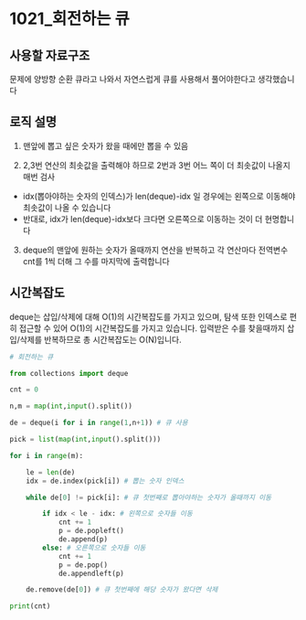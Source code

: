 # 1021_회전하는 큐

## 사용할 자료구조

문제에 양방향 순환 큐라고 나와서 자연스럽게 큐를 사용해서 풀어야한다고 생각했습니다

## **로직 설명**
1. 맨앞에 뽑고 싶은 숫자가 왔을 때에만 뽑을 수 있음

2. 2,3번 연산의 최솟값을 출력해야 하므로 2번과 3번 어느 쪽이 더 최솟값이 나올지 매번 검사
- idx(뽑아야하는 숫자의 인덱스)가 len(deque)-idx 일 경우에는 왼쪽으로 이동해야 최솟값이 나올 수 있습니다
- 반대로, idx가 len(deque)-idx보다 크다면 오른쪽으로 이동하는 것이 더 현명합니다

3. deque의 맨앞에 원하는 숫자가 올때까지 연산을 반복하고 각 연산마다 전역변수 cnt를 1씩 더해 그 수를 마지막에 출력합니다

## **시간복잡도**

deque는 삽입/삭제에 대해 O(1)의 시간복잡도를 가지고 있으며, 탐색 또한 인덱스로 편히 접근할 수 있어 O(1)의 시간복잡도를 가지고 있습니다.
입력받은 수를 찾을때까지 삽입/삭제를 반복하므로 총 시간복잡도는 O(N)입니다.
```python
# 회전하는 큐

from collections import deque

cnt = 0

n,m = map(int,input().split())

de = deque(i for i in range(1,n+1)) # 큐 사용

pick = list(map(int,input().split()))

for i in range(m):

    le = len(de)
    idx = de.index(pick[i]) # 뽑는 숫자 인덱스

    while de[0] != pick[i]: # 큐 첫번째로 뽑아야하는 숫자가 올때까지 이동

        if idx < le - idx: # 왼쪽으로 숫자들 이동
            cnt += 1
            p = de.popleft()
            de.append(p)
        else: # 오른쪽으로 숫자들 이동
            cnt += 1
            p = de.pop()
            de.appendleft(p)

    de.remove(de[0]) # 큐 첫번째에 해당 숫자가 왔다면 삭제

print(cnt)
